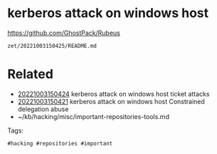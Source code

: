 # kerberos attack on windows host
https://github.com/GhostPack/Rubeus

` zet/20221003150425/README.md `

# Related

- [20221003150424](/zet/20221003150424/README.md) kerberos attack on windows host ticket attacks
- [20221003150421](/zet/20221003150421/README.md) kerberos attack on windows host Constrained delegation abuse
- ~/kb/hacking/misc/important-repositories-tools.md

Tags:

    #hacking #repositories #important 
